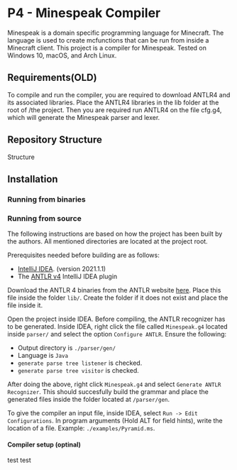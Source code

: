 # P4 - Minespeak Compiler

Minespeak is a domain specific programming language for Minecraft. The language is used to create mcfunctions that can be run from inside a Minecraft client. This project is a compiler for Minespeak. Tested on Windows 10, macOS, and Arch Linux.

## Requirements(OLD)
To compile and run the compiler, you are required to download ANTLR4 and its associated libraries. Place the ANTLR4 libraries in the lib folder at the root of /the project. Then you are required run ANTLR4 on the file cfg.g4, which will generate the Minespeak parser and lexer.

## Repository Structure
Structure
## Installation

### Running from binaries

### Running from source
The following instructions are based on how the project has been built by the authors. All mentioned directories are located at the project root.

Prerequisites needed before building are as follows:
- [IntelliJ IDEA](https://www.jetbrains.com/idea/). (version 2021.1.1)
- The [ANTLR v4](https://plugins.jetbrains.com/plugin/7358-antlr-v4) IntelliJ IDEA plugin

Download the ANTLR 4 binaries from the ANTLR website [here](https://www.antlr.org/download/antlr-4.9.2-complete.jar). Place this file inside the folder `lib/`. Create the folder if it does not exist and place the file inside it.

Open the project inside IDEA. Before compiling, the ANTLR recognizer has to be generated. Inside IDEA, right click the file called `Minespeak.g4` located inside `parser/` and select the option `Configure ANTLR`. Ensure the following:
- Output directory is `./parser/gen/`
- Language is `Java`
- `generate parse tree listener` is checked.
- `generate parse tree visitor` is checked.

After doing the above, right click `Minespeak.g4` and select `Generate ANTLR Recognizer`. This should succesfully build the grammar and place the generated files inside the folder located at `/parser/gen`.

To give the compiler an input file, inside IDEA, select `Run -> Edit Configurations`. In program arguments (Hold ALT for field hints), write the location of a file. Example: `./examples/Pyramid.ms`.

#### Compiler setup (optinal)
test test
